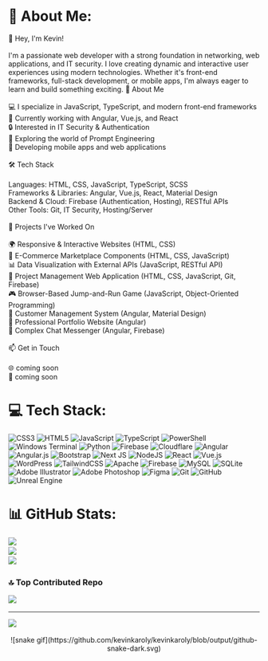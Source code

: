 # 💫 About Me:
👋 Hey, I'm Kevin!<br><br>I'm a passionate web developer with a strong foundation in networking, web applications, and IT security. I love creating dynamic and interactive user experiences using modern technologies. Whether it's front-end frameworks, full-stack development, or mobile apps, I'm always eager to learn and build something exciting. 🚀 About Me<br><br>💻 I specialize in JavaScript, TypeScript, and modern front-end frameworks<br>🎯 Currently working with Angular, Vue.js, and React<br>🔒 Interested in IT Security & Authentication<br>🤖 Exploring the world of Prompt Engineering<br>📱 Developing mobile apps and web applications<br><br>🛠️ Tech Stack<br><br>Languages: HTML, CSS, JavaScript, TypeScript, SCSS<br>Frameworks & Libraries: Angular, Vue.js, React, Material Design<br>Backend & Cloud: Firebase (Authentication, Hosting), RESTful APIs<br>Other Tools: Git, IT Security, Hosting/Server<br><br>📌 Projects I've Worked On<br><br>🌍 Responsive & Interactive Websites (HTML, CSS)<br>🛒 E-Commerce Marketplace Components (HTML, CSS, JavaScript)<br>📊 Data Visualization with External APIs (JavaScript, RESTful API)<br>🏢 Project Management Web Application (HTML, CSS, JavaScript, Git, Firebase)<br>🎮 Browser-Based Jump-and-Run Game (JavaScript, Object-Oriented Programming)<br>🏢 Customer Management System (Angular, Material Design)<br>🌟 Professional Portfolio Website (Angular)<br>💬 Complex Chat Messenger (Angular, Firebase)<br><br>📫 Get in Touch<br><br>🌐 coming soon<br>💼 coming soon<br>


# 💻 Tech Stack:
![CSS3](https://img.shields.io/badge/css3-%231572B6.svg?style=plastic&logo=css3&logoColor=white) ![HTML5](https://img.shields.io/badge/html5-%23E34F26.svg?style=plastic&logo=html5&logoColor=white) ![JavaScript](https://img.shields.io/badge/javascript-%23323330.svg?style=plastic&logo=javascript&logoColor=%23F7DF1E) ![TypeScript](https://img.shields.io/badge/typescript-%23007ACC.svg?style=plastic&logo=typescript&logoColor=white) ![PowerShell](https://img.shields.io/badge/PowerShell-%235391FE.svg?style=plastic&logo=powershell&logoColor=white) ![Windows Terminal](https://img.shields.io/badge/Windows%20Terminal-%234D4D4D.svg?style=plastic&logo=windows-terminal&logoColor=white) ![Python](https://img.shields.io/badge/python-3670A0?style=plastic&logo=python&logoColor=ffdd54) ![Firebase](https://img.shields.io/badge/firebase-%23039BE5.svg?style=plastic&logo=firebase) ![Cloudflare](https://img.shields.io/badge/Cloudflare-F38020?style=plastic&logo=Cloudflare&logoColor=white) ![Angular](https://img.shields.io/badge/angular-%23DD0031.svg?style=plastic&logo=angular&logoColor=white) ![Angular.js](https://img.shields.io/badge/angular.js-%23E23237.svg?style=plastic&logo=angularjs&logoColor=white) ![Bootstrap](https://img.shields.io/badge/bootstrap-%238511FA.svg?style=plastic&logo=bootstrap&logoColor=white) ![Next JS](https://img.shields.io/badge/Next-black?style=plastic&logo=next.js&logoColor=white) ![NodeJS](https://img.shields.io/badge/node.js-6DA55F?style=plastic&logo=node.js&logoColor=white) ![React](https://img.shields.io/badge/react-%2320232a.svg?style=plastic&logo=react&logoColor=%2361DAFB) ![Vue.js](https://img.shields.io/badge/vue.js-%2335495e.svg?style=plastic&logo=vuedotjs&logoColor=%234FC08D) ![WordPress](https://img.shields.io/badge/WordPress-%23117AC9.svg?style=plastic&logo=WordPress&logoColor=white) ![TailwindCSS](https://img.shields.io/badge/tailwindcss-%2338B2AC.svg?style=plastic&logo=tailwind-css&logoColor=white) ![Apache](https://img.shields.io/badge/apache-%23D42029.svg?style=plastic&logo=apache&logoColor=white) ![Firebase](https://img.shields.io/badge/firebase-a08021?style=plastic&logo=firebase&logoColor=ffcd34) ![MySQL](https://img.shields.io/badge/mysql-4479A1.svg?style=plastic&logo=mysql&logoColor=white) ![SQLite](https://img.shields.io/badge/sqlite-%2307405e.svg?style=plastic&logo=sqlite&logoColor=white) ![Adobe Illustrator](https://img.shields.io/badge/adobe%20illustrator-%23FF9A00.svg?style=plastic&logo=adobe%20illustrator&logoColor=white) ![Adobe Photoshop](https://img.shields.io/badge/adobe%20photoshop-%2331A8FF.svg?style=plastic&logo=adobe%20photoshop&logoColor=white) ![Figma](https://img.shields.io/badge/figma-%23F24E1E.svg?style=plastic&logo=figma&logoColor=white) ![Git](https://img.shields.io/badge/git-%23F05033.svg?style=plastic&logo=git&logoColor=white) ![GitHub](https://img.shields.io/badge/github-%23121011.svg?style=plastic&logo=github&logoColor=white) ![Unreal Engine](https://img.shields.io/badge/unrealengine-%23313131.svg?style=plastic&logo=unrealengine&logoColor=white)
# 📊 GitHub Stats:
![](https://github-readme-stats.vercel.app/api?username=kevinkaroly&theme=shadow_green&hide_border=false&include_all_commits=true&count_private=false)<br/>
![](https://github-readme-streak-stats.herokuapp.com/?user=kevinkaroly&theme=shadow_green&hide_border=false)<br/>
![](https://github-readme-stats.vercel.app/api/top-langs/?username=kevinkaroly&theme=shadow_green&hide_border=false&include_all_commits=true&count_private=false&layout=compact)

### 🔝 Top Contributed Repo
![](https://github-contributor-stats.vercel.app/api?username=kevinkaroly&limit=5&theme=shadow_green&combine_all_yearly_contributions=true)

---
[![](https://visitcount.itsvg.in/api?id=kevinkaroly&icon=2&color=1)](https://visitcount.itsvg.in)
<div align="center">
  ![snake gif](https://github.com/kevinkaroly/kevinkaroly/blob/output/github-snake-dark.svg)
</div>
<!-- Proudly created with GPRM ( https://gprm.itsvg.in ) -->
